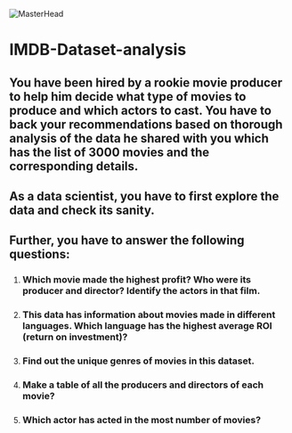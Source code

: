 ![MasterHead](https://upload.wikimedia.org/wikipedia/commons/thumb/6/69/IMDB_Logo_2016.svg/2560px-IMDB_Logo_2016.svg.png)
# IMDB-Dataset-analysis

## You have been hired by a rookie movie producer to help him decide what type of movies to produce and which actors to cast. You have to back your recommendations based on thorough analysis of the data he shared with you which has the list of 3000 movies and the corresponding details.

## As a data scientist, you have to first explore the data and check its sanity.

## Further, you have to answer the following questions:
1. ### <b> Which movie made the highest profit? Who were its producer and director? Identify the actors in that film.</b>
2. ### <b>This data has information about movies made in different languages. Which language has the highest average ROI (return on investment)? </b>
3. ### <b> Find out the unique genres of movies in this dataset.</b>
4. ### <b> Make a table of all the producers and directors of each movie? </b>
5. ### <b> Which actor has acted in the most number of movies? 



